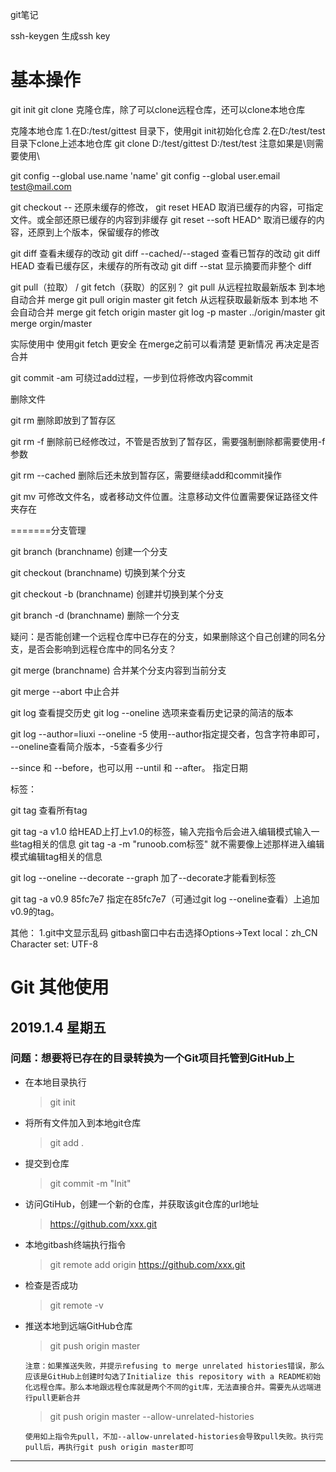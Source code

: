 git笔记

ssh-keygen 生成ssh key

# 基本操作

git init
git clone 克隆仓库，除了可以clone远程仓库，还可以clone本地仓库

克隆本地仓库
1.在D:/test/gittest 目录下，使用git init初始化仓库
2.在D:/test/test 目录下clone上述本地仓库
git clone D:/test/gittest D:/test/test 注意如果是\则需要使用\\

git config --global use.name 'name'
git config --global user.email test@mail.com


git checkout -- <file> 还原未缓存的修改，
git reset HEAD <file> 取消已缓存的内容，可指定文件。或全部还原已缓存的内容到非缓存
git reset --soft HEAD^ 取消已缓存的内容，还原到上个版本，保留缓存的修改

git diff <file> 查看未缓存的改动
git diff --cached/--staged  查看已暂存的改动
git diff HEAD 查看已缓存区，未缓存的所有改动
git diff --stat 显示摘要而非整个 diff

git pull（拉取） / git fetch（获取）的区别？
git  pull     从远程拉取最新版本 到本地  自动合并 merge            git pull origin master
git  fetch   从远程获取最新版本 到本地   不会自动合并 merge    git fetch  origin master       git log  -p master ../origin/master     git merge orgin/master

实际使用中  使用git fetch 更安全    在merge之前可以看清楚 更新情况  再决定是否合并


git commit -am 可绕过add过程，一步到位将修改内容commit


删除文件

git rm <file>  删除即放到了暂存区

git rm -f <file> 删除前已经修改过，不管是否放到了暂存区，需要强制删除都需要使用-f参数

git rm --cached <file> 删除后还未放到暂存区，需要继续add和commit操作


git mv   可修改文件名，或者移动文件位置。注意移动文件位置需要保证路径文件夹存在


=======分支管理

git branch (branchname)  创建一个分支

git checkout (branchname)  切换到某个分支

git checkout -b (branchname) 创建并切换到某个分支

git branch -d (branchname) 删除一个分支

疑问：是否能创建一个远程仓库中已存在的分支，如果删除这个自己创建的同名分支，是否会影响到远程仓库中的同名分支？

git merge (branchname) 合并某个分支内容到当前分支



git merge --abort 中止合并


git log 查看提交历史
git log --oneline 选项来查看历史记录的简洁的版本

git log --author=liuxi --oneline -5  使用--author指定提交者，包含字符串即可， --oneline查看简介版本，-5查看多少行

--since 和 --before，也可以用 --until 和 --after。 指定日期


标签：

git tag 查看所有tag

git tag -a v1.0  给HEAD上打上v1.0的标签，输入完指令后会进入编辑模式输入一些tag相关的信息
git tag -a <tagname> -m "runoob.com标签" 就不需要像上述那样进入编辑模式编辑tag相关的信息

git log --oneline --decorate --graph   加了--decorate才能看到标签

git tag -a v0.9 85fc7e7 指定在85fc7e7（可通过git log --oneline查看）上追加v0.9的tag。 



其他：
1.git中文显示乱码
gitbash窗口中右击选择Options->Text
local：zh_CN  Character set: UTF-8



# Git 其他使用

## 2019.1.4 星期五
### 问题：想要将已存在的目录转换为一个Git项目托管到GitHub上

* 在本地目录执行  
    > git init
* 将所有文件加入到本地git仓库
    > git add .
* 提交到仓库
    > git commit -m "Init"
* 访问GtiHub，创建一个新的仓库，并获取该git仓库的url地址
    > https://github.com/xxx.git
* 本地gitbash终端执行指令
    > git remote add origin https://github.com/xxx.git
* 检查是否成功
    > git remote -v
* 推送本地到远端GitHub仓库
    > git push origin master
    
    `注意：如果推送失败，并提示refusing to merge unrelated histories错误，那么应该是GitHub上创建时勾选了Initialize this repository with a README初始化远程仓库。那么本地跟远程仓库就是两个不同的git库，无法直接合并。需要先从远端进行pull更新合并`
    >git push origin master --allow-unrelated-histories
    
    `使用如上指令先pull，不加--allow-unrelated-histories会导致pull失败。执行完pull后，再执行git push origin master即可`


***